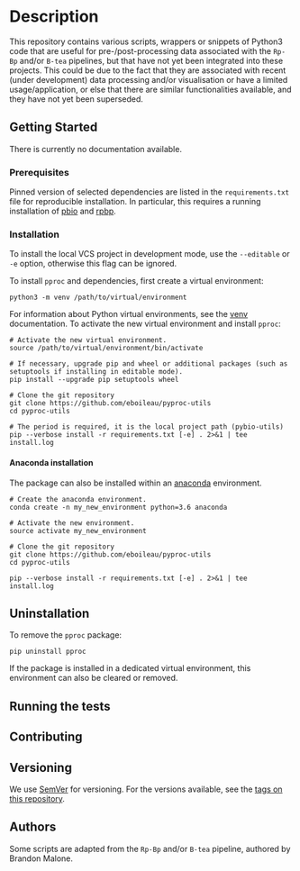 # Description

This repository contains various scripts, wrappers or snippets of Python3 code that are useful
for pre-/post-processing data associated with the `Rp-Bp` and/or `B-tea` pipelines, but that have not
yet been integrated into these projects. This could be due to the fact that they are associated 
with recent (under development) data processing and/or visualisation or have a limited 
usage/application, or else that there are similar functionalities available, and they have not yet 
been superseded.

## Getting Started

There is currently no documentation available.

### Prerequisites

Pinned version of selected dependencies are listed in the `requirements.txt` file for reproducible installation.
In particular, this requires a running installation of [pbio](https://github.com/dieterich-lab/pybio-utils) and [rpbp](https://github.com/dieterich-lab/rp-bp/tree/1.1.12).

### Installation

To install the local VCS project in development mode, use the `--editable` or `-e` option, otherwise
this flag can be ignored. 

To install `pproc` and dependencies, first create a virtual environment:
 
```
python3 -m venv /path/to/virtual/environment
```

For information about Python virtual environments, see the [venv](https://docs.python.org/3/library/venv.html) documentation.
To activate the new virtual environment and install `pproc`:

```
# Activate the new virtual environment.
source /path/to/virtual/environment/bin/activate

# If necessary, upgrade pip and wheel or additional packages (such as setuptools if installing in editable mode).
pip install --upgrade pip setuptools wheel

# Clone the git repository
git clone https://github.com/eboileau/pyproc-utils
cd pyproc-utils

# The period is required, it is the local project path (pybio-utils)
pip --verbose install -r requirements.txt [-e] . 2>&1 | tee install.log

```

#### Anaconda installation

The package can also be installed within an [anaconda](https://www.continuum.io/) environment. 

```
# Create the anaconda environment.
conda create -n my_new_environment python=3.6 anaconda

# Activate the new environment.
source activate my_new_environment

# Clone the git repository
git clone https://github.com/eboileau/pyproc-utils
cd pyproc-utils

pip --verbose install -r requirements.txt [-e] . 2>&1 | tee install.log
```

## Uninstallation

To remove the `pproc` package:

```
pip uninstall pproc
```

If the package is installed in a dedicated virtual environment, this environment can also be cleared or removed.

## Running the tests

## Contributing

## Versioning

We use [SemVer](http://semver.org/) for versioning. For the versions available, see the [tags on this repository](https://github.com/your/project/tags). 

## Authors

Some scripts are adapted from the `Rp-Bp` and/or `B-tea` pipeline, authored by Brandon Malone.

